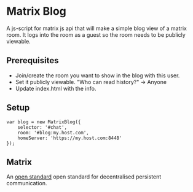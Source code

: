 # Matrix Blog
A js-script for matrix js api that will make a simple blog view of a matrix room.
It logs into the room as a guest so the room needs to be publicly viewable.

## Prerequisites
* Join/create the room you want to show in the blog with this user.
* Set it publicly viewable. "Who can read history?" -> Anyone
* Update index.html with the info.

## Setup
```
var blog = new MatrixBlog({
    selector: '#chat',
    room: '#blog:my.host.com',
    homeServer: 'https://my.host.com:8448'
});
```

## Matrix
An [open standard](http://matrix.org/docs/spec/) open standard for decentralised persistent communication.
